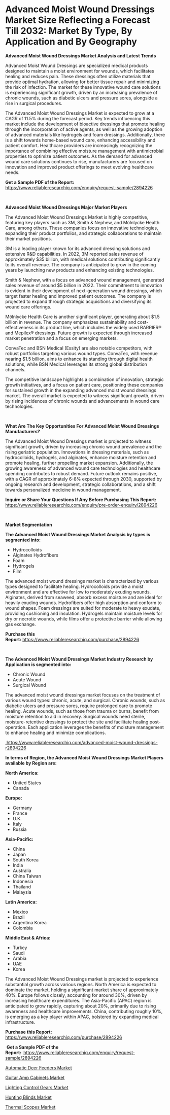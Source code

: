 <p><h1>Advanced Moist Wound Dressings Market Size Reflecting a Forecast Till 2032: Market By Type, By Application and By Geography</h1></p><p><strong>Advanced Moist Wound Dressings Market Analysis and Latest Trends</strong></p>
<p><p>Advanced Moist Wound Dressings are specialized medical products designed to maintain a moist environment for wounds, which facilitates healing and reduces pain. These dressings often utilize materials that provide optimal hydration, allowing for better tissue repair and minimizing the risk of infection. The market for these innovative wound care solutions is experiencing significant growth, driven by an increasing prevalence of chronic wounds, such as diabetic ulcers and pressure sores, alongside a rise in surgical procedures.</p><p>The Advanced Moist Wound Dressings Market is expected to grow at a CAGR of 11.5% during the forecast period. Key trends influencing this market include the development of bioactive dressings that promote healing through the incorporation of active agents, as well as the growing adoption of advanced materials like hydrogels and foam dressings. Additionally, there is a shift towards home-based wound care, enhancing accessibility and patient comfort. Healthcare providers are increasingly recognizing the importance of combining effective moisture management with antimicrobial properties to optimize patient outcomes. As the demand for advanced wound care solutions continues to rise, manufacturers are focused on innovation and improved product offerings to meet evolving healthcare needs.</p></p>
<p><strong>Get a Sample PDF of the Report:&nbsp;</strong> <a href="https://www.reliableresearchiq.com/enquiry/request-sample/2894226?utm_campaign=1870&utm_medium=2&utm_source=Github&utm_content=ia&utm_term=15032025&utm_id=advanced-moist-wound-dressings">https://www.reliableresearchiq.com/enquiry/request-sample/2894226</a></p>
<p>&nbsp;</p>
<p><strong>Advanced Moist Wound Dressings Major Market Players</strong></p>
<p><p>The Advanced Moist Wound Dressings Market is highly competitive, featuring key players such as 3M, Smith & Nephew, and Mölnlycke Health Care, among others. These companies focus on innovative technologies, expanding their product portfolios, and strategic collaborations to maintain their market positions.</p><p>3M is a leading player known for its advanced dressing solutions and extensive R&D capabilities. In 2022, 3M reported sales revenue of approximately $35 billion, with medical solutions contributing significantly to its overall revenue. The company is anticipated to grow in the coming years by launching new products and enhancing existing technologies.</p><p>Smith & Nephew, with a focus on advanced wound management, generated sales revenue of around $5 billion in 2022. Their commitment to innovation is evident in their development of next-generation wound dressings, which target faster healing and improved patient outcomes. The company is projected to expand through strategic acquisitions and diversifying its wound care offerings.</p><p>Mölnlycke Health Care is another significant player, generating about $1.5 billion in revenue. The company emphasizes sustainability and cost-effectiveness in its product line, which includes the widely used BARRIER® and Mepilex® dressings. Future growth is expected through increased market penetration and a focus on emerging markets.</p><p>ConvaTec and BSN Medical (Essity) are also notable competitors, with robust portfolios targeting various wound types. ConvaTec, with revenue nearing $1.5 billion, aims to enhance its standing through digital health solutions, while BSN Medical leverages its strong global distribution channels.</p><p>The competitive landscape highlights a combination of innovation, strategic growth initiatives, and a focus on patient care, positioning these companies for sustained growth in the expanding advanced moist wound dressings market. The overall market is expected to witness significant growth, driven by rising incidences of chronic wounds and advancements in wound care technologies.</p></p>
<p>&nbsp;</p>
<p><strong>What Are The Key Opportunities For Advanced Moist Wound Dressings Manufacturers?</strong></p>
<p><p>The Advanced Moist Wound Dressings market is projected to witness significant growth, driven by increasing chronic wound prevalence and the rising geriatric population. Innovations in dressing materials, such as hydrocolloids, hydrogels, and alginates, enhance moisture retention and promote healing, further propelling market expansion. Additionally, the growing awareness of advanced wound care technologies and healthcare spending contributes to robust demand. Future outlook remains positive, with a CAGR of approximately 6-8% expected through 2030, supported by ongoing research and development, strategic collaborations, and a shift towards personalized medicine in wound management.</p></p>
<p><strong>Inquire or Share Your Questions If Any Before Purchasing This Report:</strong> <a href="https://www.reliableresearchiq.com/enquiry/pre-order-enquiry/2894226?utm_campaign=1870&utm_medium=2&utm_source=Github&utm_content=ia&utm_term=15032025&utm_id=advanced-moist-wound-dressings">https://www.reliableresearchiq.com/enquiry/pre-order-enquiry/2894226</a></p>
<p>&nbsp;</p>
<p><strong>Market Segmentation</strong></p>
<p><strong>The Advanced Moist Wound Dressings Market Analysis by types is segmented into:</strong></p>
<p><ul><li>Hydrocolloids</li><li>Alginates Hydrofibers</li><li>Foam</li><li>Hydrogels</li><li>Film</li></ul></p>
<p><p>The advanced moist wound dressings market is characterized by various types designed to facilitate healing. Hydrocolloids provide a moist environment and are effective for low to moderately exuding wounds. Alginates, derived from seaweed, absorb excess moisture and are ideal for heavily exuding wounds. Hydrofibers offer high absorption and conform to wound shapes. Foam dressings are suited for moderate to heavy exudate, providing cushioning and insulation. Hydrogels maintain moisture levels for dry or necrotic wounds, while films offer a protective barrier while allowing gas exchange.</p></p>
<p><strong>Purchase this Report:&nbsp;</strong><a href="https://www.reliableresearchiq.com/purchase/2894226?utm_campaign=1870&utm_medium=2&utm_source=Github&utm_content=ia&utm_term=15032025&utm_id=advanced-moist-wound-dressings">https://www.reliableresearchiq.com/purchase/2894226</a></p>
<p>&nbsp;</p>
<p><strong>The Advanced Moist Wound Dressings Market Industry Research by Application is segmented into:</strong></p>
<p><ul><li>Chronic Wound</li><li>Acute Wound</li><li>Surgical Wound</li></ul></p>
<p><p>The advanced moist wound dressings market focuses on the treatment of various wound types: chronic, acute, and surgical. Chronic wounds, such as diabetic ulcers and pressure sores, require prolonged care to promote healing. Acute wounds, such as those from trauma or burns, benefit from moisture retention to aid in recovery. Surgical wounds need sterile, moisture-retentive dressings to protect the site and facilitate healing post-operation. Each application leverages the benefits of moisture management to enhance healing and minimize complications.</p></p>
<p><a href="https://www.reliableresearchiq.com/advanced-moist-wound-dressings-r2894226?utm_campaign=1870&utm_medium=2&utm_source=Github&utm_content=ia&utm_term=15032025&utm_id=advanced-moist-wound-dressings">&nbsp;https://www.reliableresearchiq.com/advanced-moist-wound-dressings-r2894226</a></p>
<p><strong>In terms of Region, the Advanced Moist Wound Dressings Market Players available by Region are:</strong></p>
<p>
    <p> <strong> North America: </strong>
        <ul>
            <li>United States</li>
            <li>Canada</li>
        </ul>
        </p> 
    <p> <strong> Europe: </strong>
        <ul>
            <li>Germany</li>
            <li>France</li>
            <li>U.K.</li>
            <li>Italy</li>
            <li>Russia</li>
        </ul>
        </p> 
    <p> <strong> Asia-Pacific: </strong>
        <ul>
            <li>China</li>
            <li>Japan</li>
            <li>South Korea</li>
            <li>India</li>
            <li>Australia</li>
            <li>China Taiwan</li>
            <li>Indonesia</li>
            <li>Thailand</li>
            <li>Malaysia</li>
        </ul>
        </p> 
    <p> <strong> Latin America: </strong>
        <ul>
            <li>Mexico</li>
            <li>Brazil</li>
            <li>Argentina Korea</li>
            <li>Colombia</li>
        </ul>
        </p> 
    <p> <strong> Middle East & Africa: </strong>
        <ul>
            <li>Turkey</li>
            <li>Saudi</li>
            <li>Arabia</li>
            <li>UAE</li>
            <li>Korea</li>
        </ul>
    </p>
    </p>
<p><p>The Advanced Moist Wound Dressings market is projected to experience substantial growth across various regions. North America is expected to dominate the market, holding a significant market share of approximately 40%. Europe follows closely, accounting for around 30%, driven by increasing healthcare expenditures. The Asia-Pacific (APAC) region is anticipated to grow rapidly, capturing about 20%, primarily due to rising awareness and healthcare improvements. China, contributing roughly 10%, is emerging as a key player within APAC, bolstered by expanding medical infrastructure.</p></p>
<p><strong>Purchase this Report: </strong><a href="https://www.reliableresearchiq.com/purchase/2894226?utm_campaign=1870&utm_medium=2&utm_source=Github&utm_content=ia&utm_term=15032025&utm_id=advanced-moist-wound-dressings">https://www.reliableresearchiq.com/purchase/2894226</a></p>
<p>&nbsp;<strong>Get a Sample PDF of the Report:&nbsp;&nbsp;</strong><a href="https://www.reliableresearchiq.com/enquiry/request-sample/2894226?utm_campaign=1870&utm_medium=2&utm_source=Github&utm_content=ia&utm_term=15032025&utm_id=advanced-moist-wound-dressings">https://www.reliableresearchiq.com/enquiry/request-sample/2894226</a></p>
<p><strong></strong></p>
<p><p><a href="https://github.com/kitsossadien/Market-Research-Report-List-1/blob/main/automatic-deer-feeders-market.md?utm_campaign=1870&utm_medium=2&utm_source=Github&utm_content=ia&utm_term=15032025&utm_id=advanced-moist-wound-dressings">Automatic Deer Feeders Market</a></p><p><a href="https://github.com/marteyfito9/Market-Research-Report-List-1/blob/main/guitar-amp-cabinets-market.md?utm_campaign=1870&utm_medium=2&utm_source=Github&utm_content=ia&utm_term=15032025&utm_id=advanced-moist-wound-dressings">Guitar Amp Cabinets Market</a></p><p><a href="https://github.com/yuukoleuda/Market-Research-Report-List-1/blob/main/lighting-control-gears-market.md?utm_campaign=1870&utm_medium=2&utm_source=Github&utm_content=ia&utm_term=15032025&utm_id=advanced-moist-wound-dressings">Lighting Control Gears Market</a></p><p><a href="https://github.com/saguegrody74/Market-Research-Report-List-1/blob/main/hunting-blinds-market.md?utm_campaign=1870&utm_medium=2&utm_source=Github&utm_content=ia&utm_term=15032025&utm_id=advanced-moist-wound-dressings">Hunting Blinds Market</a></p><p><a href="https://github.com/fungkychiman/Market-Research-Report-List-1/blob/main/thermal-scopes-market.md?utm_campaign=1870&utm_medium=2&utm_source=Github&utm_content=ia&utm_term=15032025&utm_id=advanced-moist-wound-dressings">Thermal Scopes Market</a></p></p>